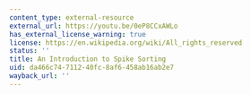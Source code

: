 ```yaml
---
content_type: external-resource
external_url: https://youtu.be/0eP8CCxAWLo
has_external_license_warning: true
license: https://en.wikipedia.org/wiki/All_rights_reserved
status: ''
title: An Introduction to Spike Sorting
uid: da466c74-7112-40fc-8af6-458ab16ab2e7
wayback_url: ''
---
```

